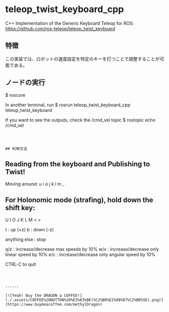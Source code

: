 # teleop_twist_keyboard_cpp
C++ Implementation of the Generic Keyboard Teleop for ROS: https://github.com/ros-teleop/teleop_twist_keyboard

## 特徴

この実装では、ロボットの速度設定を特定のキーを打つことで調整することが可能である。



## ノードの実行

$ roscore

In another terminal, run
$ rosrun teleop_twist_keyboard_cpp teleop_twist_keyboard

If you want to see the outputs, check the /cmd_vel topic
$ rostopic echo /cmd_vel
```



## 利用方法

```
Reading from the keyboard  and Publishing to Twist!
---------------------------
Moving around:
   u    i    o
   j    k    l
   m    ,    .

For Holonomic mode (strafing), hold down the shift key:
---------------------------
   U    I    O
   J    K    L
   M    <    >

t : up (+z)
b : down (-z)

anything else : stop

q/z : increase/decrease max speeds by 10%
w/x : increase/decrease only linear speed by 10%
e/c : increase/decrease only angular speed by 10%

CTRL-C to quit
```



------

[![Yeah! Buy the DRAGON a COFFEE!](./.assets/COFFEE%20BUTTON%20%E3%83%BE(%C2%B0%E2%88%87%C2%B0%5E).png)](https://www.buymeacoffee.com/methylDragon)
